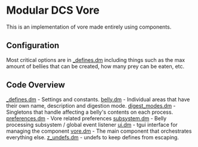 # Modular DCS Vore
This is an implementation of vore made entirely using components.

## Configuration
Most critical options are in [_defines.dm](./_defines.dm) including things such as the max amount of bellies that can
be created, how many prey can be eaten, etc.

## Code Overview
[_defines.dm](./_defines.dm) - Settings and constants.
[belly.dm](./belly.dm) - Individual areas that have their own name, description and digestion mode.
[digest_modes.dm](./digest_modes.dm) - Singletons that handle affecting a belly's contents on each process.
[preferences.dm](./preferences.dm) - Vore related preferences
[subsystem.dm](./subsystem.dm) - Belly processing subsystem / global event listener
[ui.dm](./ui.dm) - tgui interface for managing the component
[vore.dm](./vore.dm) - The main component that orchestrates everything else.
[z_undefs.dm](./z_undefs.dm) - undefs to keep defines from escaping.
